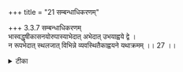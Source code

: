 +++
title = "21 सम्बन्धाधिकरणम्"

+++
3.3.7 सम्बन्धाधिकरणम्  
भास्वद्धृषीकासनयोरुपास्याभेदात् अभेदात् उभयाह्वये द्वे ।  
न रूपभेदात् स्थलजात् विभिन्ने व्यवस्थितैकाह्वयने यथाक्रमम् ।। 27 ।।

<details><summary>टीका</summary>

3.3.7 सम्बन्धाधिकरणम् The prima facie view is : in the बृहदारण्यक it is stated that Truth is Brahman. 'That which is Truth is the Sun' - the person in the solar - orb and the person in the right eye. The text further mentions two secret names of Brahman - aham and ahar. The obejct of meditation is one and hence these names are to be combined. This view is not correct. The obejcts of meditations are different on account of difference in their substrata. In one case Brahman is to be meditated as being present in the solar - orb and in another it is to be meditated upon as being present in the right eye. And the names - ahar and aham are respectively applied to Brahman as present in the solar - orb and to Brahman as present in eye. Notes : 1. V.v.1 - 2.
</details>

